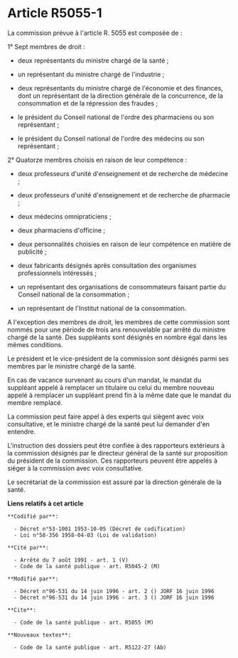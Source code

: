 # Article R5055-1

La commission prévue à l'article R. 5055 est composée de :

1° Sept membres de droit :

- deux représentants du ministre chargé de la santé ;

- un représentant du ministre chargé de l'industrie ;

- deux représentants du ministre chargé de l'économie et des finances, dont un représentant de la direction générale de la
concurrence, de la consommation et de la répression des fraudes ;

- le président du Conseil national de l'ordre des pharmaciens ou son représentant ;

- le président du Conseil national de l'ordre des médecins ou son représentant ;

2° Quatorze membres choisis en raison de leur compétence :

- deux professeurs d'unité d'enseignement et de recherche de médecine ;

- deux professeurs d'unité d'enseignement et de recherche de pharmacie ;

- deux médecins omnipraticiens ;

- deux pharmaciens d'officine ;

- deux personnalités choisies en raison de leur compétence en matière de publicité ;

- deux fabricants désignés après consultation des organismes professionnels intéressés ;

- un représentant des organisations de consommateurs faisant partie du Conseil national de la consommation ;

- un représentant de l'Institut national de la consommation.

A l'exception des membres de droit, les membres de cette commission sont nommés pour une période de trois ans renouvelable
par arrêté du ministre chargé de la santé. Des suppléants sont désignés en nombre égal dans les mêmes conditions.

Le président et le vice-président de la commission sont désignés parmi ses membres par le ministre chargé de la santé.

En cas de vacance survenant au cours d'un mandat, le mandat du suppléant appelé à remplacer un titulaire ou celui du membre
nouveau appelé à remplacer un suppléant prend fin à la même date que le mandat du membre remplacé.

La commission peut faire appel à des experts qui siègent avec voix consultative, et le ministre chargé de la santé peut lui
demander d'en entendre.

L'instruction des dossiers peut être confiée à des rapporteurs extérieurs à la commission désignés par le directeur général
de la santé sur proposition du président de la commission. Ces rapporteurs peuvent être appelés à siéger à la commission avec
voix consultative.

Le secrétariat de la commission est assuré par la direction générale de la santé.

**Liens relatifs à cet article**

	**Codifié par**:

	  - Décret n°53-1001 1953-10-05 (Décret de codification)
	  - Loi n°58-356 1958-04-03 (Loi de validation)

	**Cité par**:

	  - Arrêté du 7 août 1991 - art. 1 (V)
	  - Code de la santé publique - art. R5045-2 (M)

	**Modifié par**:

	  - Décret n°96-531 du 14 juin 1996 - art. 2 () JORF 16 juin 1996
	  - Décret n°96-531 du 14 juin 1996 - art. 3 () JORF 16 juin 1996

	**Cite**:

	  - Code de la santé publique - art. R5055 (M)

	**Nouveaux textes**:

	  - Code de la santé publique - art. R5122-27 (Ab)

